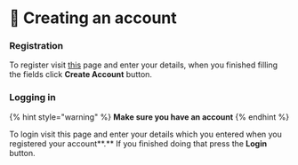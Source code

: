 # 🧒 Creating an account

### Registration

To register visit [this](https://panel.nitrohost.cf/auth/register) page and enter your details, when you finished filling the fields click **Create Account** button.

### **Logging in**

{% hint style="warning" %}
**Make sure you have an account**
{% endhint %}

To login visit this page and enter your details which you entered when you registered your account**.** If you finished doing that press the **Login** button.
